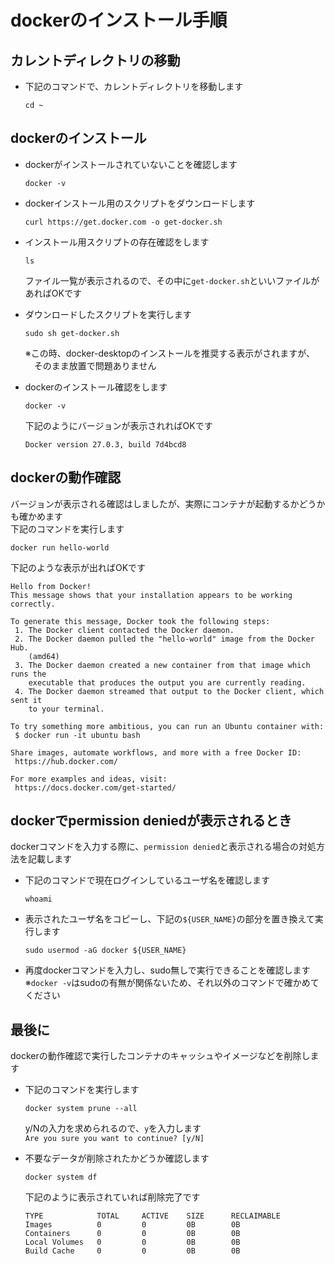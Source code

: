 # dockerのインストール手順

## カレントディレクトリの移動
- 下記のコマンドで、カレントディレクトリを移動します  
  ```
  cd ~
  ```
## dockerのインストール
- dockerがインストールされていないことを確認します  
  ```
  docker -v
  ```

- dockerインストール用のスクリプトをダウンロードします  
  ```
  curl https://get.docker.com -o get-docker.sh
  ```  

- インストール用スクリプトの存在確認をします  
  ```
  ls
  ```  
  ファイル一覧が表示されるので、その中に`get-docker.sh`といいファイルがあればOKです

- ダウンロードしたスクリプトを実行します  
  ```
  sudo sh get-docker.sh
  ```
  ※この時、docker-desktopのインストールを推奨する表示がされますが、  
  　そのまま放置で問題ありません

- dockerのインストール確認をします  
  ```
  docker -v
  ```  
  下記のようにバージョンが表示されればOKです  
  ```
  Docker version 27.0.3, build 7d4bcd8
  ```

## dockerの動作確認
バージョンが表示される確認はしましたが、実際にコンテナが起動するかどうかも確かめます  
下記のコマンドを実行します  
```
docker run hello-world
```

下記のような表示が出ればOKです
```
Hello from Docker!
This message shows that your installation appears to be working correctly.

To generate this message, Docker took the following steps:
 1. The Docker client contacted the Docker daemon.
 2. The Docker daemon pulled the "hello-world" image from the Docker Hub.
    (amd64)
 3. The Docker daemon created a new container from that image which runs the
    executable that produces the output you are currently reading.
 4. The Docker daemon streamed that output to the Docker client, which sent it
    to your terminal.

To try something more ambitious, you can run an Ubuntu container with:
 $ docker run -it ubuntu bash

Share images, automate workflows, and more with a free Docker ID:
 https://hub.docker.com/

For more examples and ideas, visit:
 https://docs.docker.com/get-started/
```

## dockerでpermission deniedが表示されるとき
dockerコマンドを入力する際に、`permission denied`と表示される場合の対処方法を記載します

- 下記のコマンドで現在ログインしているユーザ名を確認します  
  ```
  whoami
  ```

- 表示されたユーザ名をコピーし、下記の`${USER_NAME}`の部分を置き換えて実行します
  ```
  sudo usermod -aG docker ${USER_NAME}
  ```

- 再度dockerコマンドを入力し、sudo無しで実行できることを確認します  
  ※`docker -v`はsudoの有無が関係ないため、それ以外のコマンドで確かめてください

## 最後に
dockerの動作確認で実行したコンテナのキャッシュやイメージなどを削除します  

- 下記のコマンドを実行します
  ```
  docker system prune --all
  ```  
  y/Nの入力を求められるので、`y`を入力します  
  `Are you sure you want to continue? [y/N]`  

- 不要なデータが削除されたかどうか確認します  
  ```
  docker system df
  ```  
  下記のように表示されていれば削除完了です  
  ```
  TYPE            TOTAL     ACTIVE    SIZE      RECLAIMABLE
  Images          0         0         0B        0B
  Containers      0         0         0B        0B
  Local Volumes   0         0         0B        0B
  Build Cache     0         0         0B        0B
  ```
